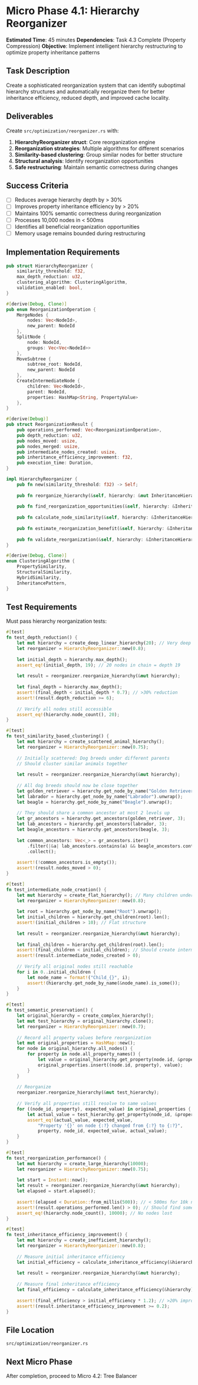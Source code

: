 # Micro Phase 4.1: Hierarchy Reorganizer

**Estimated Time**: 45 minutes
**Dependencies**: Task 4.3 Complete (Property Compression)
**Objective**: Implement intelligent hierarchy restructuring to optimize property inheritance patterns

## Task Description

Create a sophisticated reorganization system that can identify suboptimal hierarchy structures and automatically reorganize them for better inheritance efficiency, reduced depth, and improved cache locality.

## Deliverables

Create `src/optimization/reorganizer.rs` with:

1. **HierarchyReorganizer struct**: Core reorganization engine
2. **Reorganization strategies**: Multiple algorithms for different scenarios
3. **Similarity-based clustering**: Group similar nodes for better structure
4. **Structural analysis**: Identify reorganization opportunities
5. **Safe restructuring**: Maintain semantic correctness during changes

## Success Criteria

- [ ] Reduces average hierarchy depth by > 30%
- [ ] Improves property inheritance efficiency by > 20%
- [ ] Maintains 100% semantic correctness during reorganization
- [ ] Processes 10,000 nodes in < 500ms
- [ ] Identifies all beneficial reorganization opportunities
- [ ] Memory usage remains bounded during restructuring

## Implementation Requirements

```rust
pub struct HierarchyReorganizer {
    similarity_threshold: f32,
    max_depth_reduction: u32,
    clustering_algorithm: ClusteringAlgorithm,
    validation_enabled: bool,
}

#[derive(Debug, Clone)]
pub enum ReorganizationOperation {
    MergeNodes { 
        nodes: Vec<NodeId>, 
        new_parent: NodeId 
    },
    SplitNode { 
        node: NodeId, 
        groups: Vec<Vec<NodeId>> 
    },
    MoveSubtree { 
        subtree_root: NodeId, 
        new_parent: NodeId 
    },
    CreateIntermediateNode { 
        children: Vec<NodeId>, 
        parent: NodeId, 
        properties: HashMap<String, PropertyValue> 
    },
}

#[derive(Debug)]
pub struct ReorganizationResult {
    pub operations_performed: Vec<ReorganizationOperation>,
    pub depth_reduction: u32,
    pub nodes_moved: usize,
    pub nodes_merged: usize,
    pub intermediate_nodes_created: usize,
    pub inheritance_efficiency_improvement: f32,
    pub execution_time: Duration,
}

impl HierarchyReorganizer {
    pub fn new(similarity_threshold: f32) -> Self;
    
    pub fn reorganize_hierarchy(&self, hierarchy: &mut InheritanceHierarchy) -> ReorganizationResult;
    
    pub fn find_reorganization_opportunities(&self, hierarchy: &InheritanceHierarchy) -> Vec<ReorganizationOperation>;
    
    pub fn calculate_node_similarity(&self, hierarchy: &InheritanceHierarchy, node1: NodeId, node2: NodeId) -> f32;
    
    pub fn estimate_reorganization_benefit(&self, hierarchy: &InheritanceHierarchy, operation: &ReorganizationOperation) -> f32;
    
    pub fn validate_reorganization(&self, hierarchy: &InheritanceHierarchy, operation: &ReorganizationOperation) -> bool;
}

#[derive(Debug, Clone)]
enum ClusteringAlgorithm {
    PropertySimilarity,
    StructuralSimilarity,
    HybridSimilarity,
    InheritancePattern,
}
```

## Test Requirements

Must pass hierarchy reorganization tests:
```rust
#[test]
fn test_depth_reduction() {
    let mut hierarchy = create_deep_linear_hierarchy(20); // Very deep chain
    let reorganizer = HierarchyReorganizer::new(0.8);
    
    let initial_depth = hierarchy.max_depth();
    assert_eq!(initial_depth, 19); // 20 nodes in chain = depth 19
    
    let result = reorganizer.reorganize_hierarchy(&mut hierarchy);
    
    let final_depth = hierarchy.max_depth();
    assert!(final_depth < initial_depth * 0.7); // >30% reduction
    assert!(result.depth_reduction >= 6);
    
    // Verify all nodes still accessible
    assert_eq!(hierarchy.node_count(), 20);
}

#[test]
fn test_similarity_based_clustering() {
    let mut hierarchy = create_scattered_animal_hierarchy();
    let reorganizer = HierarchyReorganizer::new(0.75);
    
    // Initially scattered: Dog breeds under different parents
    // Should cluster similar animals together
    
    let result = reorganizer.reorganize_hierarchy(&mut hierarchy);
    
    // All dog breeds should now be close together
    let golden_retriever = hierarchy.get_node_by_name("Golden Retriever").unwrap();
    let labrador = hierarchy.get_node_by_name("Labrador").unwrap();
    let beagle = hierarchy.get_node_by_name("Beagle").unwrap();
    
    // They should share a common ancestor at most 2 levels up
    let gr_ancestors = hierarchy.get_ancestors(golden_retriever, 3);
    let lab_ancestors = hierarchy.get_ancestors(labrador, 3);
    let beagle_ancestors = hierarchy.get_ancestors(beagle, 3);
    
    let common_ancestors: Vec<_> = gr_ancestors.iter()
        .filter(|&a| lab_ancestors.contains(a) && beagle_ancestors.contains(a))
        .collect();
    
    assert!(!common_ancestors.is_empty());
    assert!(result.nodes_moved > 0);
}

#[test]
fn test_intermediate_node_creation() {
    let mut hierarchy = create_flat_hierarchy(); // Many children under one parent
    let reorganizer = HierarchyReorganizer::new(0.8);
    
    let root = hierarchy.get_node_by_name("Root").unwrap();
    let initial_children = hierarchy.get_children(root).len();
    assert!(initial_children > 10); // Flat structure
    
    let result = reorganizer.reorganize_hierarchy(&mut hierarchy);
    
    let final_children = hierarchy.get_children(root).len();
    assert!(final_children < initial_children); // Should create intermediate nodes
    assert!(result.intermediate_nodes_created > 0);
    
    // Verify all original nodes still reachable
    for i in 0..initial_children {
        let node_name = format!("Child_{}", i);
        assert!(hierarchy.get_node_by_name(&node_name).is_some());
    }
}

#[test]
fn test_semantic_preservation() {
    let original_hierarchy = create_complex_hierarchy();
    let mut test_hierarchy = original_hierarchy.clone();
    let reorganizer = HierarchyReorganizer::new(0.7);
    
    // Record all property values before reorganization
    let mut original_properties = HashMap::new();
    for node in original_hierarchy.all_nodes() {
        for property in node.all_property_names() {
            let value = original_hierarchy.get_property(node.id, &property);
            original_properties.insert((node.id, property), value);
        }
    }
    
    // Reorganize
    reorganizer.reorganize_hierarchy(&mut test_hierarchy);
    
    // Verify all properties still resolve to same values
    for ((node_id, property), expected_value) in original_properties {
        let actual_value = test_hierarchy.get_property(node_id, &property);
        assert_eq!(actual_value, expected_value, 
            "Property '{}' on node {:?} changed from {:?} to {:?}", 
            property, node_id, expected_value, actual_value);
    }
}

#[test]
fn test_reorganization_performance() {
    let mut hierarchy = create_large_hierarchy(10000);
    let reorganizer = HierarchyReorganizer::new(0.75);
    
    let start = Instant::now();
    let result = reorganizer.reorganize_hierarchy(&mut hierarchy);
    let elapsed = start.elapsed();
    
    assert!(elapsed < Duration::from_millis(500)); // < 500ms for 10k nodes
    assert!(result.operations_performed.len() > 0); // Should find some optimizations
    assert_eq!(hierarchy.node_count(), 10000); // No nodes lost
}

#[test]
fn test_inheritance_efficiency_improvement() {
    let mut hierarchy = create_inefficient_hierarchy();
    let reorganizer = HierarchyReorganizer::new(0.8);
    
    // Measure initial inheritance efficiency
    let initial_efficiency = calculate_inheritance_efficiency(&hierarchy);
    
    let result = reorganizer.reorganize_hierarchy(&mut hierarchy);
    
    // Measure final inheritance efficiency
    let final_efficiency = calculate_inheritance_efficiency(&hierarchy);
    
    assert!(final_efficiency > initial_efficiency * 1.2); // >20% improvement
    assert!(result.inheritance_efficiency_improvement >= 0.2);
}
```

## File Location
`src/optimization/reorganizer.rs`

## Next Micro Phase
After completion, proceed to Micro 4.2: Tree Balancer